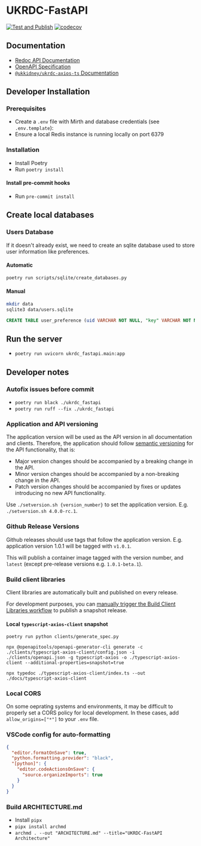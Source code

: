 # UKRDC-FastAPI

[![Test and Publish](https://github.com/renalreg/ukrdc-fastapi/actions/workflows/main.yml/badge.svg)](https://github.com/renalreg/ukrdc-fastapi/actions/workflows/main.yml)
[![codecov](https://codecov.io/gh/renalreg/ukrdc-fastapi/branch/main/graph/badge.svg?token=5GYR8M6G1W)](https://codecov.io/gh/renalreg/ukrdc-fastapi)

## Documentation

- [Redoc API Documentation](https://renalreg.github.io/ukrdc-fastapi/redoc/)
- [OpenAPI Specification](https://renalreg.github.io/ukrdc-fastapi/openapi.json)
- [`@ukkidney/ukrdc-axios-ts` Documentation](https://renalreg.github.io/ukrdc-fastapi/typescript-axios-client/)

## Developer Installation

### Prerequisites

- Create a `.env` file with Mirth and database credentials (see `.env.template`):
- Ensure a local Redis instance is running locally on port 6379

### Installation

- Install Poetry
- Run `poetry install`

#### Install pre-commit hooks

- Run `pre-commit install`

## Create local databases

### Users Database

If it doesn't already exist, we need to create an sqlite database used to store user information like preferences.

#### Automatic

```bash
poetry run scripts/sqlite/create_databases.py
```

#### Manual

```bash
mkdir data
sqlite3 data/users.sqlite
```

```sql
CREATE TABLE user_preference (uid VARCHAR NOT NULL, "key" VARCHAR NOT NULL, val JSON, PRIMARY KEY (uid, "key"));
```

## Run the server

- `poetry run uvicorn ukrdc_fastapi.main:app`


## Developer notes

### Autofix issues before commit

- `poetry run black ./ukrdc_fastapi`
- `poetry run ruff --fix ./ukrdc_fastapi`

### Application and API versioning

The application version will be used as the API version in all documentation and clients. Therefore, the application should follow [semantic versioning](https://semver.org/) for the API functionality, that is:

- Major version changes should be accompanied by a breaking change in the API.
- Minor version changes should be accompanied by a non-breaking change in the API.
- Patch version changes should be accompanied by fixes or updates introducing no new API functionality.

Use `./setversion.sh {version_number}` to set the application version. E.g. `./setversion.sh 4.0.0-rc.1`.

### Github Release Versions

Github releases should use tags that follow the application version. E.g. application version 1.0.1 will be tagged with `v1.0.1`.

This will publish a container image tagged with the version number, and `latest` (except pre-release versions e.g. `1.0.1-beta.1`).


### Build client libraries

Client libraries are automatically built and published on every release.

For development purposes, you can [manually trigger the Build Client Libraries workflow](https://docs.github.com/en/actions/managing-workflow-runs/manually-running-a-workflow) to publish a snapshot release.

#### Local `typescript-axios-client` snapshot

`poetry run python clients/generate_spec.py`

`npx @openapitools/openapi-generator-cli generate -c ./clients/typescript-axios-client/config.json -i ./clients/openapi.json -g typescript-axios -o ./typescript-axios-client --additional-properties=snapshot=true`

`npx typedoc ./typescript-axios-client/index.ts --out ./docs/typescript-axios-client`

### Local CORS

On some oeprating systems and environments, it may be difficult to properly set a CORS policy for local development. In these cases, add `allow_origins=["*"]` to your `.env` file.

### VSCode config for auto-formatting

```json
{
  "editor.formatOnSave": true,
  "python.formatting.provider": "black",
  "[python]": {
    "editor.codeActionsOnSave": {
      "source.organizeImports": true
    }
  }
}
```

### Build ARCHITECTURE.md

- Install `pipx`
- `pipx install archmd`
- `archmd . --out "ARCHITECTURE.md" --title="UKRDC-FastAPI Architecture"`

